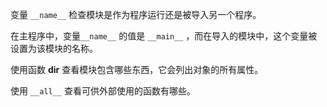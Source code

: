 变量 `__name__`  检查模块是作为程序运行还是被导入另一个程序。

在主程序中，变量`__name__` 的值是 `__main__` ，而在导入的模块中，这个变量被设置为该模块的名称。

使用函数 **dir**  查看模块包含哪些东西，它会列出对象的所有属性。

使用 `__all__` 查看可供外部使用的函数有哪些。

